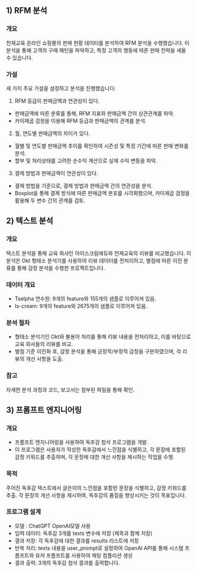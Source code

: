 ## 1) RFM 분석
### 개요
천재교육 온라인 쇼핑몰의 판매 현황 데이터를 분석하여 RFM 분석을 수행했습니다. 이 분석을 통해 고객의 구매 패턴을 파악하고, 특정 고객의 행동에 따른 판매 전략을 세울 수 있습니다.

### 가설
세 가지 주요 가설을 설정하고 분석을 진행했습니다:

1. RFM 등급이 판매금액과 연관성이 있다.
- 판매금액에 따른 분류를 통해, RFM 지표와 판매금액 간의 상관관계를 파악.
- 카이제곱 검정을 이용해 RFM 등급과 판매금액의 관계를 분석.

2. 월, 연도별 판매금액의 차이가 있다.
- 월별 및 연도별 판매금액 추이를 확인하여 시즌성 및 특정 기간에 따른 판매 변화를 분석.
- 할부 및 처리상태를 고려한 순수익 계산으로 실제 수익 변동을 파악.

3. 결제 방법과 판매금액이 연관성이 있다.
- 결제 방법을 기준으로, 결제 방법과 판매금액 간의 연관성을 분석.
- Boxplot을 통해 결제 방식에 따른 판매금액 분포를 시각화했으며, 카이제곱 검정을 활용해 두 변수 간의 관계를 검토.


## 2) 텍스트 분석

### 개요
텍스트 분석을 통해 교육 회사인 아이스크림에듀와 천재교육의 리뷰를 비교했습니다. 이 분석은 Okt 형태소 분석기를 사용하여 리뷰 데이터를 전처리하고, 별점에 따른 이진 분류를 통해 감정 분석을 수행한 프로젝트입니다.

### 데이터 개요
- Tselpha 연수원: 9개의 feature와 155개의 샘플로 이루어져 있음.
- Is-cream: 9개의 feature와 2675개의 샘플로 이루어져 있음.

### 분석 절차
- 형태소 분석기인 Okt와 불용어 처리를 통해 리뷰 내용을 전처리하고, 이를 바탕으로 교육 회사들의 리뷰를 비교.
- 별점 기준 이진화 후, 감정 분석을 통해 긍정적/부정적 감정을 구분하였으며, 각 리뷰의 개선 사항을 도출.

### 참고
자세한 분석 과정과 코드, 보고서는 첨부된 파일을 통해 확인.

## 3) 프롬프트 엔지니어링

### 개요
- 프롬프트 엔지니어링을 사용하여 독후감 첨삭 프로그램을 개발. 
- 이 프로그램은 사용자가 작성한 독후감에서 느낀점을 식별하고, 각 문장에 포함된 감정 키워드를 추출하며, 각 문장에 대한 개선 사항을 제시하는 작업을 수행.

### 목적
주어진 독후감 텍스트에서 글쓴이의 느낀점을 포함한 문장을 식별하고, 감정 키워드를 추출.
각 문장의 개선 사항을 제시하여, 독후감의 품질을 향상시키는 것이 목표입니다.

### 프로그램 설계
- 모델 : ChatGPT OpenAI모델 사용
- 입력 데이터: 독후감 3개를 texts 변수에 저장 (제목과 함께 저장)
- 결과 저장: 각 독후감에 대한 결과를 results 리스트에 저장
- 반복 처리: texts 내용을 user_prompt로 설정하여 OpenAI API를 통해 시스템 프롬프트와 유저 프롬프트를 사용하여 채팅 컴플리션 생성
- 결과 출력: 3개의 독후감 첨삭 결과를 출력합니다.
